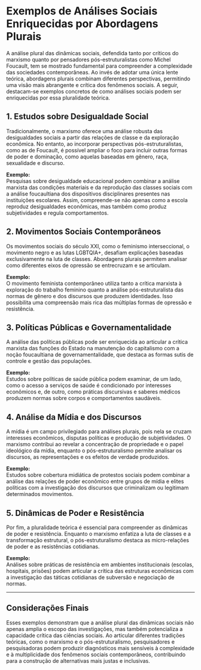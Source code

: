 
# Exemplos de Análises Sociais Enriquecidas por Abordagens Plurais

A análise plural das dinâmicas sociais, defendida tanto por críticos do marxismo quanto por pensadores pós-estruturalistas como Michel Foucault, tem se mostrado fundamental para compreender a complexidade das sociedades contemporâneas. Ao invés de adotar uma única lente teórica, abordagens plurais combinam diferentes perspectivas, permitindo uma visão mais abrangente e crítica dos fenômenos sociais. A seguir, destacam-se exemplos concretos de como análises sociais podem ser enriquecidas por essa pluralidade teórica.

## 1. Estudos sobre Desigualdade Social

Tradicionalmente, o marxismo oferece uma análise robusta das desigualdades sociais a partir das relações de classe e da exploração econômica. No entanto, ao incorporar perspectivas pós-estruturalistas, como as de Foucault, é possível ampliar o foco para incluir outras formas de poder e dominação, como aquelas baseadas em gênero, raça, sexualidade e discurso.

**Exemplo:**  
Pesquisas sobre desigualdade educacional podem combinar a análise marxista das condições materiais e da reprodução das classes sociais com a análise foucaultiana dos dispositivos disciplinares presentes nas instituições escolares. Assim, compreende-se não apenas como a escola reproduz desigualdades econômicas, mas também como produz subjetividades e regula comportamentos.

## 2. Movimentos Sociais Contemporâneos

Os movimentos sociais do século XXI, como o feminismo interseccional, o movimento negro e as lutas LGBTQIA+, desafiam explicações baseadas exclusivamente na luta de classes. Abordagens plurais permitem analisar como diferentes eixos de opressão se entrecruzam e se articulam.

**Exemplo:**  
O movimento feminista contemporâneo utiliza tanto a crítica marxista à exploração do trabalho feminino quanto a análise pós-estruturalista das normas de gênero e dos discursos que produzem identidades. Isso possibilita uma compreensão mais rica das múltiplas formas de opressão e resistência.

## 3. Políticas Públicas e Governamentalidade

A análise das políticas públicas pode ser enriquecida ao articular a crítica marxista das funções do Estado na manutenção do capitalismo com a noção foucaultiana de governamentalidade, que destaca as formas sutis de controle e gestão das populações.

**Exemplo:**  
Estudos sobre políticas de saúde pública podem examinar, de um lado, como o acesso a serviços de saúde é condicionado por interesses econômicos e, de outro, como práticas discursivas e saberes médicos produzem normas sobre corpos e comportamentos saudáveis.

## 4. Análise da Mídia e dos Discursos

A mídia é um campo privilegiado para análises plurais, pois nela se cruzam interesses econômicos, disputas políticas e produção de subjetividades. O marxismo contribui ao revelar a concentração de propriedade e o papel ideológico da mídia, enquanto o pós-estruturalismo permite analisar os discursos, as representações e os efeitos de verdade produzidos.

**Exemplo:**  
Estudos sobre cobertura midiática de protestos sociais podem combinar a análise das relações de poder econômico entre grupos de mídia e elites políticas com a investigação dos discursos que criminalizam ou legitimam determinados movimentos.

## 5. Dinâmicas de Poder e Resistência

Por fim, a pluralidade teórica é essencial para compreender as dinâmicas de poder e resistência. Enquanto o marxismo enfatiza a luta de classes e a transformação estrutural, o pós-estruturalismo destaca as micro-relações de poder e as resistências cotidianas.

**Exemplo:**  
Análises sobre práticas de resistência em ambientes institucionais (escolas, hospitais, prisões) podem articular a crítica das estruturas econômicas com a investigação das táticas cotidianas de subversão e negociação de normas.

---

## Considerações Finais

Esses exemplos demonstram que a análise plural das dinâmicas sociais não apenas amplia o escopo das investigações, mas também potencializa a capacidade crítica das ciências sociais. Ao articular diferentes tradições teóricas, como o marxismo e o pós-estruturalismo, pesquisadores e pesquisadoras podem produzir diagnósticos mais sensíveis à complexidade e à multiplicidade dos fenômenos sociais contemporâneos, contribuindo para a construção de alternativas mais justas e inclusivas.
```
